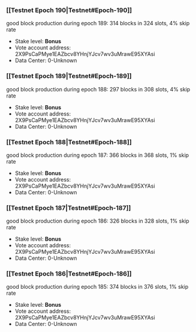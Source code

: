 ### [[Testnet Epoch 190|Testnet#Epoch-190]]
good block production during epoch 189: 314 blocks in 324 slots, 4% skip rate
* Stake level: **Bonus** 
* Vote account address: 2X9PsCaPMye1EAZbcv8YHnjYJcv7wv3uMrawE95XYAsi
* Data Center: 0-Unknown
### [[Testnet Epoch 189|Testnet#Epoch-189]]
good block production during epoch 188: 297 blocks in 308 slots, 4% skip rate
* Stake level: **Bonus** 
* Vote account address: 2X9PsCaPMye1EAZbcv8YHnjYJcv7wv3uMrawE95XYAsi
* Data Center: 0-Unknown
### [[Testnet Epoch 188|Testnet#Epoch-188]]
good block production during epoch 187: 366 blocks in 368 slots, 1% skip rate
* Stake level: **Bonus** 
* Vote account address: 2X9PsCaPMye1EAZbcv8YHnjYJcv7wv3uMrawE95XYAsi
* Data Center: 0-Unknown
### [[Testnet Epoch 187|Testnet#Epoch-187]]
good block production during epoch 186: 326 blocks in 328 slots, 1% skip rate
* Stake level: **Bonus** 
* Vote account address: 2X9PsCaPMye1EAZbcv8YHnjYJcv7wv3uMrawE95XYAsi
* Data Center: 0-Unknown
### [[Testnet Epoch 186|Testnet#Epoch-186]]
good block production during epoch 185: 374 blocks in 376 slots, 1% skip rate
* Stake level: **Bonus** 
* Vote account address: 2X9PsCaPMye1EAZbcv8YHnjYJcv7wv3uMrawE95XYAsi
* Data Center: 0-Unknown